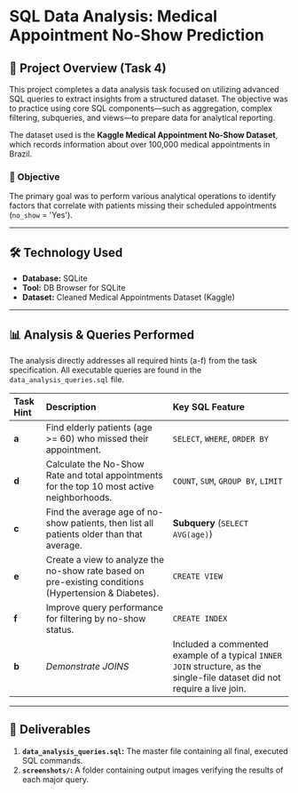 # SQL Data Analysis: Medical Appointment No-Show Prediction

## 🚀 Project Overview (Task 4)

This project completes a data analysis task focused on utilizing advanced SQL queries to extract insights from a structured dataset. The objective was to practice using core SQL components—such as aggregation, complex filtering, subqueries, and views—to prepare data for analytical reporting.

The dataset used is the **Kaggle Medical Appointment No-Show Dataset**, which records information about over 100,000 medical appointments in Brazil.

### 🎯 Objective

The primary goal was to perform various analytical operations to identify factors that correlate with patients missing their scheduled appointments (`no_show` = 'Yes').

---

## 🛠️ Technology Used

* **Database:** SQLite
* **Tool:** DB Browser for SQLite
* **Dataset:** Cleaned Medical Appointments Dataset (Kaggle)

---

## 📊 Analysis & Queries Performed

The analysis directly addresses all required hints (a-f) from the task specification. All executable queries are found in the `data_analysis_queries.sql` file.

| Task Hint | Description | Key SQL Feature |
| :--- | :--- | :--- |
| **a** | Find elderly patients (age >= 60) who missed their appointment. | `SELECT`, `WHERE`, `ORDER BY` |
| **d** | Calculate the No-Show Rate and total appointments for the top 10 most active neighborhoods. | `COUNT`, `SUM`, `GROUP BY`, `LIMIT` |
| **c** | Find the average age of no-show patients, then list all patients older than that average. | **Subquery** (`SELECT AVG(age)`) |
| **e** | Create a view to analyze the no-show rate based on pre-existing conditions (Hypertension & Diabetes). | `CREATE VIEW` |
| **f** | Improve query performance for filtering by no-show status. | `CREATE INDEX` |
| **b** | *Demonstrate JOINS* | Included a commented example of a typical `INNER JOIN` structure, as the single-file dataset did not require a live join. |

---

## 📂 Deliverables

1.  **`data_analysis_queries.sql`:** The master file containing all final, executed SQL commands.
2.  **`screenshots/`:** A folder containing output images verifying the results of each major query.
